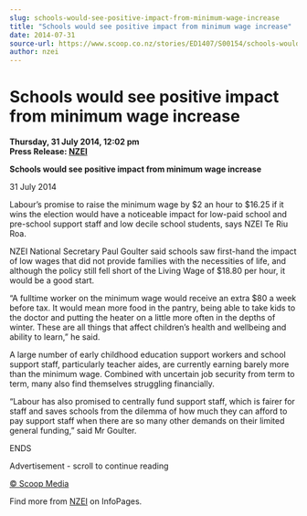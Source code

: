 ```yaml
---
slug: schools-would-see-positive-impact-from-minimum-wage-increase
title: "Schools would see positive impact from minimum wage increase"
date: 2014-07-31
source-url: https://www.scoop.co.nz/stories/ED1407/S00154/schools-would-see-positive-impact-from-minimum-wage-increase.htm
author: nzei
---
```

Schools would see positive impact from minimum wage increase
============================================================

**Thursday, 31 July 2014, 12:02 pm**  
**Press Release: [NZEI](https://info.scoop.co.nz/NZEI)**

**Schools would see positive impact from minimum wage increase**

31 July 2014

Labour’s promise to raise the minimum wage by $2 an hour to $16.25 if it wins the election would have a noticeable impact for low-paid school and pre-school support staff and low decile school students, says NZEI Te Riu Roa.

NZEI National Secretary Paul Goulter said schools saw first-hand the impact of low wages that did not provide families with the necessities of life, and although the policy still fell short of the Living Wage of $18.80 per hour, it would be a good start.

“A fulltime worker on the minimum wage would receive an extra $80 a week before tax. It would mean more food in the pantry, being able to take kids to the doctor and putting the heater on a little more often in the depths of winter. These are all things that affect children’s health and wellbeing and ability to learn,” he said.

A large number of early childhood education support workers and school support staff, particularly teacher aides, are currently earning barely more than the minimum wage. Combined with uncertain job security from term to term, many also find themselves struggling financially.

“Labour has also promised to centrally fund support staff, which is fairer for staff and saves schools from the dilemma of how much they can afford to pay support staff when there are so many other demands on their limited general funding,” said Mr Goulter.

ENDS

Advertisement - scroll to continue reading





[© Scoop Media](http://www.scoop.co.nz/about/terms.html)

Find more from [NZEI](https://info.scoop.co.nz/NZEI) on InfoPages.